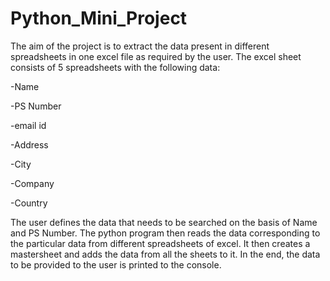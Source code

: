 # Python_Mini_Project
The aim of the project is to extract the data present in different spreadsheets in one excel file as required by the user. The excel sheet consists of 5 spreadsheets with the following data:

-Name

-PS Number

-email id

-Address

-City

-Company

-Country

The user defines the data that needs to be searched on the basis of Name and PS Number. The python program then reads the data corresponding to the particular data from different spreadsheets of excel. It then creates a mastersheet and adds the data from all the sheets to it. In the end, the data to be provided to the user is printed to the console.

